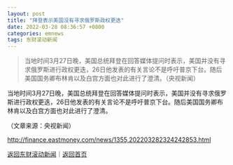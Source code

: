 ```yaml
---
layout: post
title: "拜登表示美国没有寻求俄罗斯政权更迭"
date: 2022-03-28 08:36:57 +0800
categories: emnews
tags: 东财滚动新闻
---
```

> 当地时间3月27日晚，美国总统拜登在回答媒体提问时表示，美国并没有寻求俄罗斯进行政权更迭，26日他发表的有关言论不是呼吁普京下台。随后美国国务卿布林肯以及白宫方面也对此进行了澄清。（央视新闻）

<p>当地时间3月27日晚，美国总统拜登在回答媒体提问时表示，美国并没有寻求俄罗斯进行政权更迭，26日他发表的有关言论不是呼吁普京下台。随后美国国务卿布林肯以及白宫方面也对此进行了澄清。</p><p class="em_media">（文章来源：央视新闻）</p>

<http://finance.eastmoney.com/news/1355,202203282324242853.html>

[返回东财滚动新闻](//finews.withounder.com/emnews/)｜[返回首页](//finews.withounder.com/)